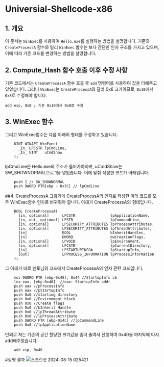 # Universial-Shellcode-x86

## 1. 개요

이 문서는 `WinExec`를 사용하여 `Hello.exe`를 실행하는 방법을 설명합니다. 기존의 `CreateProcessA` 함수와 달리 `WinExec` 함수는 보다 간단한 인자 구조를 가지고 있으며, 이에 따라 기존 코드를 변경하는 방법을 설명합니다.

## 2. Compute_Hash 함수 호출 이후 수정 사항

기존 코드에서는 `CreateProcessA` 함수 호출 후 `add` 명령어를 사용하여 값을 더해주고 있었습니다. 그러나 `WinExec`는 `CreateProcessA`와 달리 0x8 크기이므로, `0x10`에서 `0x8`로 수정해야 합니다.

```assembly
add esp, 0x8 ; 기존 0x10에서 0x8로 수정
```

## 3. WinExec 함수 
그리고 WinExec함수는 다음 아래의 형태를 구성하고 있습니다. 
```assembly
    UINT WINAPI WinExec(
      _In_ LPCSTR lpCmdLine,
      _In_ UINT   uCmdShow
    );
```
IpCmdLine은 Hello.exe의 주소가 들어가야하며, uCmdShow는 SW_SHOWNORMAL으로 1을 넣었습니다. 이에 맞춰 작성한 코드가 아래입니다.
```assembly
    push 1 // SW_SHOWNORMAL
    push DWORD PTR[ebp - 0x3C] // lpCmdLine
```
##4. CreateProcessA
그렇기에 CreateProcessA의 인자로 작성한 아래 코드를 모두 WinExec함수 인자로 바꿔줘야 합니다.
아래가 CreateProcessA의 형태입니다.
```assembly
    BOOL CreateProcessA(
      [in, optional]      LPCSTR                lpApplicationName,
      [in, out, optional] LPSTR                 lpCommandLine,
      [in, optional]      LPSECURITY_ATTRIBUTES lpProcessAttributes,
      [in, optional]      LPSECURITY_ATTRIBUTES lpThreadAttributes,
      [in]                BOOL                  bInheritHandles,
      [in]                DWORD                 dwCreationFlags,
      [in, optional]      LPVOID                lpEnvironment,
      [in, optional]      LPCSTR                lpCurrentDirectory,
      [in]                LPSTARTUPINFOA        lpStartupInfo,
      [out]               LPPROCESS_INFORMATION lpProcessInformation
    );
```
그 아래가 바로 멘토님의 코드에서 CreateProcessA의 인자 관련 코드입니다.
```assembly
    mov DWORD PTR [ebp-0x48], 0x44 //StartupInfo cb
    lea eax, [ebp-0x48]  //eax: StartupInfo addr
    push eax //pProcessInfo
    push eax //pStartupInfo
    push 0x0 //starting directory
    push 0x0 //Environment block
    push 0x0 //Create flags
    push 0x0 //bInherit Handle
    push 0x0 //lpThreadAttribute
    push 0x0 //lpProcessAttribute
    push DWORD PTR [ebp-0x4C] //lpCommandLine
    push 0x0 //lpApplicationName
```

번외로 저는 기존의 공간 할당한 크기값을 좀더 줄여서 진행하여 0x40을 마지막에 다시 add해주었습니다.
```assembly
    add esp, 0x40
```
#실행 결과
![스크린샷 2024-08-15 025421](https://github.com/user-attachments/assets/e1c63411-2d07-4f0f-a219-e1d1f716bab0)
